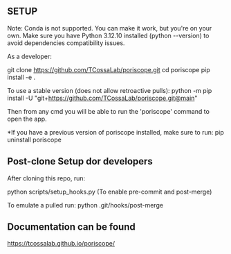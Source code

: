 ## SETUP
Note: Conda is not supported. You can make it work, but you're on your own. 
Make sure you have Python 3.12.10 installed (python --version) to avoid dependencies compatibility issues.

As a developer:

git clone https://github.com/TCossaLab/poriscope.git
cd poriscope
pip install -e .

To use a stable version (does not allow retroactive pulls): 
python -m pip install -U "git+https://github.com/TCossaLab/poriscope.git@main"

Then from any cmd you will be able to run the 'poriscope' command to open the app.

*If you have a previous version of poriscope installed, make sure to run: 
pip uninstall poriscope


## Post-clone Setup dor developers

After cloning this repo, run:

python scripts/setup_hooks.py (To enable pre-commit and post-merge)

To emulate a pulled run:
python .git/hooks/post-merge

## Documentation can be found
https://tcossalab.github.io/poriscope/ 
